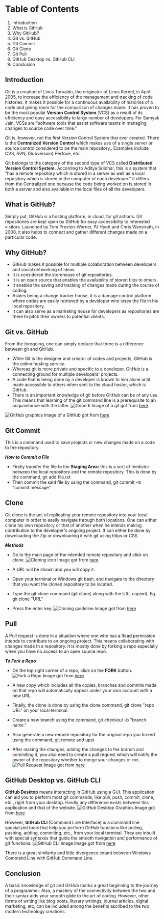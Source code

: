 # Table of Contents
1. Introduction
2. What is GitHub
3. Why GitHub?
4. Git vs. GitHub
5. Git Commit
6. Git Clone
7. Git Pull 
8. GitHub Desktop vs. GitHub CLI
9. Conclusion

## Introduction
Git is a creation of Linus Torvaldo, the originator of Linus Kernel, in April 2005, to increase the efficiency of the management and tracking of code histories. It makes it possible for a continuous availability of histories of a code and giving room for the comparison of changes made. It has proven to be the most popular **Version Control System** (VCS) as a result of its efficiency and easy accessibility to large number of developers. For Samyak Jain, VCSs are "software tools that assist software teams in managing changes to source code over time."

Git is, however, not the first Version Control System that ever created. There is the **Centralized Version Control** which makes use of a single server or source control considered to be the main repository,. Examples include CVS, SVN, (Subversion) Perfoce, etc. 

Git belongs to the category of the second type of VCS called **Distributed Version Control System.** According to Aditya Sriidhar, this is a system that "has a remote repository which is stored in a server as well as a local repository which is stored in the computer of each developer." It differs from  the Centralized one because the code being worked on is stored in both a server and also available in the local files of all the developers. 

## What is GitHub?

Simply put, GitHub is a hosting platform, in cloud, for git actions. Git repositories are kept open by GitHub for easy accessibility to interested visitors. Launched by Tom Preston-Werner, PJ Hyett and Chris Wanstrath, in 2008, it also helps to connect and gather different changes made on a particular code. 

## Why GitHub?
- GitHub makes it possible for multiple collaboration between developers and social networking of ideas.
- It is considered the storehouse of git repositories.
-  It is an open source that enables the availability of stored files to others.
-  It enables the saving and tracking of changes made during the course of coding.
- Asides being a change tracker house, it is a damage control platform where codes are easily retrieved by a developer who loses the file in his local repository.
-  It can also serve as a marketing house for developers as repositories are there to pitch their owners to potential clients.

## Git vs. GitHub
From the foregoing, one can simply deduce that there is a difference between git and GitHub.
- While Git is the designer and creator of codes and projects, GitHub is the online hosting service. 
- Whereas git is more private and specific to a developer, GitHub is a connecting ground for multiple developers' projects.
- A code that is being done by a developer is known to him alone until made accessible to others when sent to the cloud hoster, which is GitHub.
- There is an important knowledge of git before GitHub can be of any use. This means that learning of the git command line is a prerequisite to an acquaintance with the latter.
![Good 6](https://upload.wikimedia.org/wikipedia/commons/e/e0/Git-logo.svg)
Image of a git got from [here ](https://www.google.com/imgres?imgurl=https%3A%2F%2Fupload.wikimedia.org%2Fwikipedia%2Fcommons%2Fthumb%2Fe%2Fe0%2FGit-logo.svg%2F1280px-Git-logo.svg.png&imgrefurl=https%3A%2F%2Fcommons.wikimedia.org%2Fwiki%2FFile%3AGit-logo.svg&tbnid=ZddH2hVhNNICvM&vet=12ahUKEwiAt6bBs8v6AhUOTMAKHWagApIQMygCegUIARDhAQ..i&docid=Qzj8717U8pISkM&w=1280&h=535&q=image%20of%20Git&client=ms-android-transsion&ved=2ahUKEwiAt6bBs8v6AhUOTMAKHWagApIQMygCegUIARDhAQ)

![GitHub graphics](https://madsourcer.com/wp-content/uploads/github.jpg)
Image of a GitHub got from 
[here](https://madsourcer.com/wp-content/uploads/github.jpg)

## Git Commit
This is a command used to save projects or new changes made on a code to the repository.

_**How to Commit a File**_
- Firstly transfer the file to the **Staging Area:** this is a sort of mediator between the local repository and the remote repository. This is done by the command, git add file.txt
- Then commit the said file by using the command, git commit -m "commit message"
## Clone
Git clone is the act of replicating your remote repository into your local computer in order to easily navigate through both locations. One can either clone his own repository or that of another when he intends making contribution to the developer's ongoing project.  It can either be done by downloading the Zip or downloading it with git using https or CSS.

_**Methods**_
- Go to the main page of the intended remote repository and click on clone.
![Cloning icon](https://www.howtogeek.com/wp-content/uploads/2019/12/Copy-repo-URL-to-clipboard.png?trim=1,1&bg-color=000&pad=1,1)
Image got from [here](https://www.google.com/imgres?imgurl=https%3A%2F%2Fwww.howtogeek.com%2Fwp-content%2Fuploads%2F2019%2F12%2FCopy-repo-URL-to-clipboard.png%3Ftrim%3D1%2C1%26bg-color%3D000%26pad%3D1%2C1&imgrefurl=https%3A%2F%2Fwww.howtogeek.com%2F451360%2Fhow-to-clone-a-github-repository%2F&tbnid=DUoRFB_IavhobM&vet=12ahUKEwif6ofvr8v6AhXuTUEAHZGKCaIQMygAegUIARC_AQ..i&docid=BUvka7a_6Bu-hM&w=487&h=319&q=procedure%20to%20clone%20a%20file%20on%20GitHub&client=ms-android-transsion&ved=2ahUKEwif6ofvr8v6AhXuTUEAHZGKCaIQMygAegUIARC_AQ)

-  A URL will be shown and you will copy it.
- Open your terminal or Windows git bash, and navigate to the directory that you want the cloned repository to be located.
- Type the git clone command (git clone) along with the URL copied). Eg. git clone "URL"
- Press the enter key.
![Cloning guideline](https://www.techiedelight.com/wp-content/uploads/git-clone-directory.png)
Image got from [here ](https://www.google.com/imgres?imgurl=https%3A%2F%2Fwww.techiedelight.com%2Fwp-content%2Fuploads%2Fgit-clone-directory.png&imgrefurl=https%3A%2F%2Fwww.techiedelight.com%2Fclone-a-git-repository-into-specific-folder%2F&tbnid=nXB-E2uIe1zytM&vet=12ahUKEwif6ofvr8v6AhXuTUEAHZGKCaIQMygNegUIARDZAQ..i&docid=pwdzrC8K5kwc7M&w=612&h=270&q=procedure%20to%20clone%20a%20file%20on%20GitHub&client=ms-android-transsion&ved=2ahUKEwif6ofvr8v6AhXuTUEAHZGKCaIQMygNegUIARDZAQ)

## Pull
A Pull request is done in a situation where one who has a Read permission intends to contribute to an ongoing project. This means collaborating with changes made In a repository. It is mostly done by forking a repo especially when you have no access to an open source repo.

**_To Fork a Repo_**
- On the top right corner of a repo, click on the **FORK** button.
![Fork a Repo](https://www.earthdatascience.org/images/earth-analytics/git-version-control/githubguides-bootcamp-fork.png)
Image got from [here](https://www.google.com/imgres?imgurl=https%3A%2F%2Fwww.earthdatascience.org%2Fimages%2Fearth-analytics%2Fgit-version-control%2Fgithubguides-bootcamp-fork.png&imgrefurl=https%3A%2F%2Fwww.earthdatascience.org%2Fworkshops%2Fintro-version-control-git%2Fabout-forks%2F&tbnid=6bgdQCkyCIPUSM&vet=12ahUKEwjE7qbpp8v6AhWViFwKHUcHDcEQMygLegUIARDYAQ..i&docid=myvoOLO3i-pKTM&w=738&h=148&q=how%20tto%20do%20fork%20on%20github&client=ms-android-transsion&ved=2ahUKEwjE7qbpp8v6AhWViFwKHUcHDcEQMygLegUIARDYAQ)

- A new copy which includes all the copies, branches and commits made on that repo will automatically appear under your own account with a new URL.
- Finally, the clone is done by using the clone command, git clone "repo URL" on your local terminal.
- Create a new branch using the command, git checkout -b "branch name."
- Also generate a new remote repository for the original repo you forked using the command, git remote add upst
- After making the changes, adding the changes to the branch and commiting it, you also need to create a pull request which will notify the owner of the repository whether to merge your changes or not.
![Pull Request](https://opensource.com/sites/default/files/uploads/open-a-pull-request_crop.png)
Image got from [here](https://www.google.com/imgres?imgurl=https%3A%2F%2Fopensource.com%2Fsites%2Fdefault%2Ffiles%2Fuploads%2Fopen-a-pull-request_crop.png&imgrefurl=https%3A%2F%2Fopensource.com%2Farticle%2F19%2F7%2Fcreate-pull-request-github&tbnid=t_p5l3lv2j9sPM&vet=12ahUKEwjVmIu1psv6AhUQiFwKHY78A7YQMygAegUIARDCAQ..i&docid=KNlJ5o_Hzs8hNM&w=650&h=540&q=how%20tto%20do%20a%20Pull%20request%20on%20git&client=ms-android-transsion&ved=2ahUKEwjVmIu1psv6AhUQiFwKHY78A7YQMygAegUIARDCAQ)
## GitHub Desktop vs. GitHub CLI
**GitHub Desktop** means interacting in GitHub using a GUI. This application can aid you to perform most git commands, like pull, push, commit, clone, etc., right from your desktop. Hardly any difference exists between this application and that of the website.
![GitHub Desktop Graphics](https://carldesouza.com/wp-content/uploads/2020/03/img_5e72a64e32003.png)
Image got from [here ](https://www.google.com/imgres?imgurl=https%3A%2F%2Fcarldesouza.com%2Fwp-content%2Fuploads%2F2020%2F03%2Fimg_5e72a64e32003.png&imgrefurl=https%3A%2F%2Fcarldesouza.com%2Finstalling-and-using-github-desktop-on-windows%2F&tbnid=6hs9h7t1YowPZM&vet=12ahUKEwjTidedssv6AhVYTUEAHZXSCWcQMygDegUIARDjAQ..i&docid=dv9_cJA3RQvdsM&w=1054&h=657&q=github%20desktop&client=ms-android-transsion&ved=2ahUKEwjTidedssv6AhVYTUEAHZXSCWcQMygDegUIARDjAQ)

However, **GitHub CLI** (Command Line Interface) is a command line specialized tools that help you perform GitHub functions like pulling, pushing, adding, commiting, etc., from your local terminal. They are inbuilt with special syntaxes that guide the smooth navigation and performance of git functions. ![GitHub CLI image](https://www.techiedelight.com/wp-content/uploads/git-clone-directory.png)
Image got from [here](https://www.google.com/imgres?imgurl=https%3A%2F%2Fwww.techiedelight.com%2Fwp-content%2Fuploads%2Fgit-clone-directory.png&imgrefurl=https%3A%2F%2Fwww.techiedelight.com%2Fclone-a-git-repository-into-specific-folder%2F&tbnid=nXB-E2uIe1zytM&vet=12ahUKEwixm5rnkc36AhWggs4BHajiAzYQMygcegUIARCHAg..i&docid=pwdzrC8K5kwc7M&w=612&h=270&q=image%20of%20a.github%20CLI&client=ms-android-transsion&ved=2ahUKEwixm5rnkc36AhWggs4BHajiAzYQMygcegUIARCHAg)

There is a great similarity and little divergence extant between Windows Command Line with GitHub Command Line. 
## Conclusion
A basic knowledge of git and GitHub marks a great beginning to the journey of a programmer. Also, a mastery of the connectivity between the two and their syntax aids your smooth glide to the art of coding. However, other forms of writing like blog posts, literary writings, journal articles, digital marketing, etc, can be included among the benefits ascribed to the two modern technology creations.